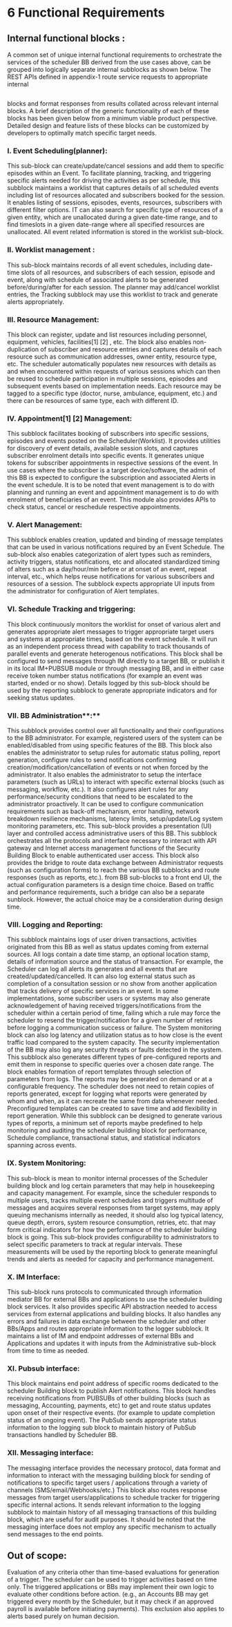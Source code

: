# 6 Functional Requirements

## Internal functional blocks :

A common set of unique internal functional requirements to orchestrate the services of the scheduler BB derived from the use cases above, can be grouped into logically separate internal subblocks as shown below. The REST APIs defined in appendix-1 route service requests to appropriate internal

<figure><img src=".gitbook/assets/image1.png" alt=""><figcaption></figcaption></figure>

blocks and format responses from results collated across relevant internal blocks. A brief description of the generic functionality of each of these blocks has been given below from a minimum viable product perspective. Detailed design and feature lists of these blocks can be customized by developers to optimally match specific target needs.

### I. Event Scheduling(planner):&#x20;

This sub-block can create/update/cancel sessions and add them to specific episodes within an Event. To facilitate planning, tracking, and triggering specific alerts needed for driving the activities as per schedule, this subblock maintains a worklist that captures details of all scheduled events including list of resources allocated and subscribers booked for the session. It enables listing of sessions, episodes, events, resources, subscribers with different filter options. IT can also search for specific type of resources of a given entity, which are unallocated during a given date-time range, and to find timeslots in a given date-range where all specified resources are unallocated. All event related information is stored in the worklist sub-block.

### II. Worklist management :

This sub-block maintains records of all event schedules, including date-time slots of all resources, and subscribers of each session, episode and event, along with schedule of associated alerts to be generated before/during/after for each session. The planner may add/cancel worklist entries, the Tracking subblock may use this worklist to track and generate alerts appropriately.

### III. Resource Management:

This block can register, update and list resources including personnel, equipment, vehicles, facilities\[1] \[2] , etc. The block also enables non-duplication of subscriber and resource entries and captures details of each resource such as communication addresses, owner entity, resource type, etc. The scheduler automatically populates new resources with details as and when encountered within requests of various sessions which can then be reused to schedule participation in multiple sessions, episodes and subsequent events based on implementation needs. Each resource may be tagged to a specific type  (doctor, nurse, ambulance, equipment, etc.) and there can be resources of same type, each with different ID.

### IV. Appointment\[1] \[2]  Management:

This subblock facilitates booking of subscribers into specific sessions, episodes and events posted on the Scheduler(Worklist). It provides utilities for discovery of event details, available session slots, and captures subscriber enrolment details into specific events. It generates unique tokens for subscriber appointments in respective sessions of the event. In use cases where the subscriber is a target device/software, the admin of this BB  is expected to configure the subscription and associated Alerts in the event schedule. It is to be noted that event management is to do with planning and running an event and appointment management is to do with enrolment of beneficiaries of an event. This module also provides APIs to check status, cancel or reschedule respective appointments.

### V. Alert Management:

This subblock enables creation, updated and binding of message templates that can be used in various notifications required by an Event Schedule. The sub-block also enables categorization of alert types such as reminders, activity triggers, status notifications, etc and allocated standardized timing of alters such as a day/hour/min before or at onset of an event, repeat interval, etc., which helps reuse notifications for various subscribers and resources of a session. The subblock expects appropriate UI inputs from the administrator for configuration of Alert templates.

### VI. Schedule Tracking and triggering: <a href="#_heading-h.3j2qqm3" id="_heading-h.3j2qqm3"></a>

This block continuously monitors the worklist for onset of various alert and generates appropriate alert messages to trigger appropriate target users and systems at appropriate times, based on the event schedule. It will run as an independent process thread with capability to track thousands of parallel events and generate heterogenous notifications. This block shall be configured to send messages through IM directly to a target BB, or publish it in its local IM+PUBSUB module  or through messaging BB, and in either case  receive token number status notifications (for example an event was started, ended or no show). Details logged by this sub-block should be used by the reporting subblock to generate appropriate indicators and for seeking status updates.

### VII. BB Administration**:**

This subblock provides control over all functionality and their configurations to the BB administrator. For example, registered users of the system can be enabled/disabled from using specific features of the BB. This block also enables the administrator to setup rules for automatic status polling, report generation, configure rules to  send notifications confirming creation/modification/cancellation of events  or not when forced by the administrator. It also enables the administrator to setup the interface parameters  (such as URLs) to interact with specific external blocks (such as messaging, workflow, etc.). It also configures alert rules for any performance/security conditions that need to be escalated to the administrator proactively. It can be used to configure communication requirements such as back-off mechanism, error handling, network breakdown resilience mechanisms, latency limits, setup/update/Log system monitoring parameters, etc. This sub-block provides a presentation (UI) layer and controlled access administrative users of this BB. This subblock orchestrates all the protocols  and interface necessary to interact with API gateway and Internet access management functions of the Security Building Block to enable authenticated user access. This block also provides the bridge to route data exchange between Administrator requests (such as configuration forms) to reach the various BB subblocks and route responses (such as reports, etc.).  from BB sub-blocks to a front end UI, the actual configuration parameters is a design time choice.  Based on traffic and performance requirements, such a bridge can also be a separate sunblock. However, the actual choice may be a consideration during design time.

### VIII. Logging and Reporting:

This subblock maintains logs of user driven transactions, activities originated from this BB as well as status updates coming from external sources. All logs contain a date time stamp, an optional location stamp, details of information source and the status of transaction. For example, the Scheduler can log all alerts its generates and all events that are created/updated/cancelled. It can also log external status such as completion of a consultation session or no show from another application that tracks delivery of specific services in an event. In some implementations, some subscriber users or systems may also generate acknowledgement of having received triggers/notifications from the scheduler within a certain period of time, failing which a rule may force the scheduler to resend the trigger/notification for a given number of retries before logging a communication success or failure. The System monitoring block can also log latency and utilization status as to how close is the event traffic load compared to the system capacity. The security implementation of the BB may also log any security threats or faults detected in the system. This subblock also generates different types of pre-configured reports and emit them in response to specific queries over a chosen date range. The block enables formation of report templates  through selection of parameters from logs. The reports may be generated on demand or at a configurable frequency. The scheduler does not need to retain copies of reports generated, except for logging what reports were generated by whom and when, as it can recreate the same from data whenever needed. Preconfigured templates can be created to save time and add flexibility in report generation. While this subblock can be designed to generate various types of reports, a minimum set of reports maybe predefined to help monitoring and auditing the scheduler building block for performance, Schedule compliance, transactional status, and statistical indicators spanning across events.

### &#x20;IX. System Monitoring:

This sub-block is mean to monitor internal processes of the Scheduler building block and log certain parameters that may help in housekeeping and capacity management. For example, since the scheduler responds to multiple users,  tracks multiple event schedules and triggers multitude of messages and acquires several responses from target systems, may apply queuing mechanisms internally as needed, it should also log typical latency, queue depth, errors, system resource consumption, retries, etc. that may form critical indicators for how the performance of the scheduler building block is going. This sub-block provides configurability to administrators to select specific parameters to track at regular intervals. These measurements will be used by the reporting block to generate meaningful trends and alerts as needed for capacity and performance management.

### &#x20;X. IM Interface:

This sub-block runs protocols to communicated through information mediator BB for external BBs and applications to use the scheduler building block services. It also provides specific API abstraction needed to access services from external applications and building blocks. It also handles any errors and failures in data exchange between the scheduler and other BBs/Apps and routes appropriate information to the logger subblock. It maintains a list of IM and endpoint addresses of external BBs and Applications and updates it with inputs from the  Administrative sub-block from time to time as needed.

### &#x20;XI. Pubsub interface:

This block maintains end point address of specific rooms dedicated to the scheduler Building block to publish Alert notifications. This block  handles receiving notifications from PUBSUBs of other building blocks (such as messaging, Accounting, payments, etc) to get and route status updates upon onset of their respective events. (for example to update completion status of an ongoing event). The PubSub sends appropriate status information to the logging sub block to maintain history of PubSub transactions handled by Scheduler BB.

### &#x20;**XII.** Messaging interface:

The messaging interface provides the necessary protocol, data format and information to interact with the messaging building block for sending of notifications to specific target users / applications through a variety of channels (SMS/email/Webhooks/etc.) This block also routes response messages from target users/applications to schedule tracker for triggering specific internal actions. It sends relevant information to the logging subblock to maintain history of all messaging transactions of this building block, which are useful for audit purposes. It should be noted that the messaging interface does not employ any specific mechanism to actually send messages to the end points.

## Out of scope: <a href="#_heading-h.qsh70q" id="_heading-h.qsh70q"></a>

Evaluation of any criteria other than time-based evaluations for generation of a trigger. The scheduler can be used to trigger activities based on time only. The triggered applications or BBs may implement their own logic to evaluate other conditions before action. (e.g., an Accounts BB may get triggered every month by the Scheduler, but it may check if an approved payroll is available before initiating payments). This exclusion also applies to alerts based purely on human decision.
